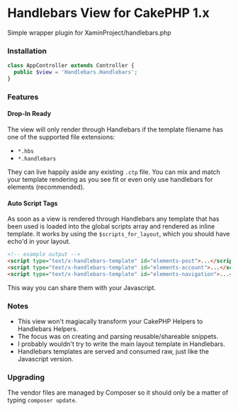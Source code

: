 # Handlebars View for CakePHP 1.x

Simple wrapper plugin for XaminProject/handlebars.php

### Installation

```php
class AppController extends Controller {
  public $view = 'Handlebars.Handlebars';
}
```

### Features

#### Drop-In Ready

The view will only render through Handlebars if the template filename 
has one of the supported file extensions:

- `*.hbs`
- `*.handlebars`

They can live happily aside any existing `.ctp` file. You can mix and 
match your template rendering as you see fit or even only use handlebars 
for elements (recommended).

#### Auto Script Tags

As soon as a view is rendered through Handlebars any template that has been used 
is loaded into the global scripts array and rendered as inline template. It works by 
using the `$scripts_for_layout`, which you should have echo'd in your layout.

```html
<!-- example output -->
<script type="text/x-handlebars-template" id="elements-post">...</script>
<script type="text/x-handlebars-template" id="elements-account">...</script>
<script type="text/x-handlebars-template" id="elements-navigation">...</script>
```

This way you can share them with your Javascript.

### Notes

- This view won't magiacally transform your CakePHP Helpers to Handlebars Helpers. 
- The focus was on creating and parsing reusable/shareable snippets.
- I probably wouldn't try to write the main layout template in Handlebars. 
- Handlebars templates are served and consumed raw, just like the Javascript version.

### Upgrading

The vendor files are managed by Composer so it should only be a matter of typing `composer update`.


